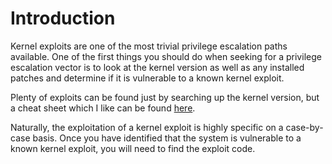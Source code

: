 # Introduction

Kernel exploits are one of the most trivial privilege escalation paths available. One of the first things you should do when seeking for a privilege escalation vector is to look at the kernel version as well as any installed patches and determine if it is vulnerable to a known kernel exploit. 

Plenty of exploits can be found just by searching up the kernel version, but a cheat sheet which I like can be found [here](https://github.com/SecWiki/windows-kernel-exploits).

Naturally, the exploitation of a kernel exploit is highly specific on a case-by-case basis. Once you have identified that the system is vulnerable to a known kernel exploit, you will need to find the exploit code.
